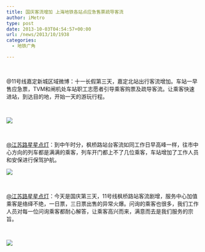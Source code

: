 ```yaml
---
title: 国庆客流增加 上海地铁各站点应急售票疏导客流
author: iMetro
type: post
date: 2013-10-03T04:54:57+00:00
url: /news/2013/10/1938
categories:
  - 地铁广角

---
```

&nbsp;

@11号线嘉定新城区域微博：十一长假第三天，嘉定北站出行客流增加。车站一早售应急票，TVM和闸机处车站职工志愿者引导乘客购票及疏导客流。让乘客快速进站，到达目的地，开始一天的游玩行程。

&nbsp;

![][1] 

&nbsp;

[@江苏路星星点灯][2]：到中午时分，枫桥路站台客流如同工作日早高峰一样，往市中心方向的列车都是满满的乘客，列车开门都上不了几位乘客，车站增加了工作人员和安保进行保驾护航。

![][3] 

&nbsp;

[@江苏路星星点灯][2]：今天是国庆第三天，11号线枫桥路站客流剧增，服务中心加值乘客是络绎不绝，一日票，三日票出售的异常火爆。问询的乘客也很多，我们工作人员对每一位问询乘客都耐心解答，让乘客高兴而来，满意而去是我们服务的宗旨。

&nbsp;

![][4] 

&nbsp;

&nbsp;

&nbsp;

&nbsp;

 [1]: http://ww3.sinaimg.cn/large/924a9bccjw1e97sybnnn7j20d50hstc9.jpg
 [2]: http://weibo.com/u/2421903177 "江苏路星星点灯"
 [3]: http://ww3.sinaimg.cn/bmiddle/905b4f49jw1e97vp3ovfhj20iq0puwg8.jpg
 [4]: http://ww2.sinaimg.cn/bmiddle/905b4f49jw1e97vrczyjfj20di0i0wew.jpg